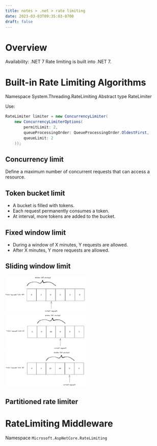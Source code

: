 ```yaml
---
title: notes > .net > rate limiting
date: 2023-03-03T09:35:03-0700
draft: false
---
```

# Overview
<o>Availability: .NET 7</o>
Rate limiting is built into .NET 7.

# Built-in Rate Limiting Algorithms
Namespace System.Threading.RateLimiting
Abstract type RateLimiter

Use:
```cs
RateLimiter limiter = new ConcurrencyLimiter(
    new ConcurrencyLimiterOptions(
        permitLimit: 2,
        queueProcessingOrder: QueueProcessingOrder.OldestFirst,
        queueLimit: 2
    ));
```
## Concurrency limit
Define a maximum number of concurrent requests that can access a resource.

## Token bucket limit
- A bucket is filled with tokens.
- Each request permanently consumes a token.
- At interval, more tokens are added to the bucket.

## Fixed window limit
- During a window of X minutes, Y requests are allowed.
- After X minutes, Y more requests are allowed.

## Sliding window limit

<img src="sliding-window-1.png" width="50%" height="50%">  
<img src="sliding-window-2.png" width="50%" height="50%">  
<img src="sliding-window-3.png" width="50%" height="50%">

## Partitioned rate limiter

# RateLimiting Middleware
Namespace `Microsoft.AspNetCore.RateLimiting`
